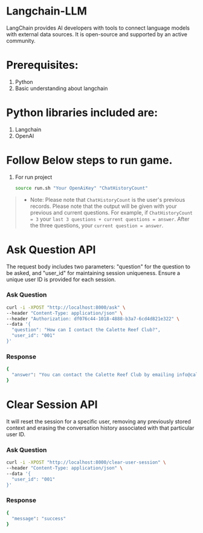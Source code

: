 # Langchain-LLM

LangChain provides AI developers with tools to connect language models with external data sources. It is open-source and supported by an active community.

# Prerequisites:
 1. Python
 2. Basic understanding about langchain

# Python libraries included are:

 1. Langchain
 2. OpenAI


# Follow Below steps to run game.
 1. For run project
    ```bash
    source run.sh "Your OpenAiKey" "ChatHistoryCount"
    ```
> - Note: Please note that `ChatHistoryCount` is the user's previous records. Please note that the output will be given with your previous and current questions. For example, if `ChatHistoryCount = 3` your `last 3 questions + current questions = answer`. After the three questions, your `current question = answer`.

# Ask Question API
The request body includes two parameters: "question" for the question to be asked, and "user_id" for maintaining session uniqueness. Ensure a unique user ID is provided for each session.
### Ask Question
```bash
curl -i -XPOST "http://localhost:8000/ask" \
--header "Content-Type: application/json" \
--header "Authorization: df076c44-1018-4888-b3a7-6cd4d821e322" \
--data '{
  "question": "How can I contact the Calette Reef Club?",
  "user_id": "001"
}'
```
### Response
```bash
{
  "answer": "You can contact the Calette Reef Club by emailing info@calettereefclub.com or by visiting their entrance at Presidiana touristic harbour in Cefalù."
}
```
# Clear Session API
It will reset the session for a specific user, removing any previously stored context and erasing the conversation history associated with that particular user ID.
### Ask Question
```bash
curl -i -XPOST "http://localhost:8000/clear-user-session" \
--header "Content-Type: application/json" \
--data '{
  "user_id": "001"
}'
```
### Response
```bash
{
  "message": "success"
}
```

